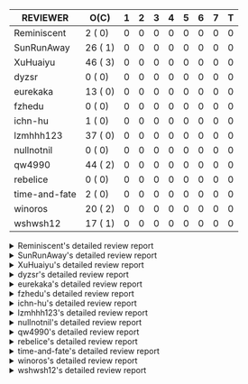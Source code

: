 |   REVIEWER    |  O(C)   | 1 | 2 | 3 | 4 | 5 | 6 | 7 | T |
|---------------|---------|---|---|---|---|---|---|---|---|
| Reminiscent   |  2 ( 0) | 0 | 0 | 0 | 0 | 0 | 0 | 0 | 0 |
| SunRunAway    | 26 ( 1) | 0 | 0 | 0 | 0 | 0 | 0 | 0 | 0 |
| XuHuaiyu      | 46 ( 3) | 0 | 0 | 0 | 0 | 0 | 0 | 0 | 0 |
| dyzsr         |  0 ( 0) | 0 | 0 | 0 | 0 | 0 | 0 | 0 | 0 |
| eurekaka      | 13 ( 0) | 0 | 0 | 0 | 0 | 0 | 0 | 0 | 0 |
| fzhedu        |  0 ( 0) | 0 | 0 | 0 | 0 | 0 | 0 | 0 | 0 |
| ichn-hu       |  1 ( 0) | 0 | 0 | 0 | 0 | 0 | 0 | 0 | 0 |
| lzmhhh123     | 37 ( 0) | 0 | 0 | 0 | 0 | 0 | 0 | 0 | 0 |
| nullnotnil    |  0 ( 0) | 0 | 0 | 0 | 0 | 0 | 0 | 0 | 0 |
| qw4990        | 44 ( 2) | 0 | 0 | 0 | 0 | 0 | 0 | 0 | 0 |
| rebelice      |  0 ( 0) | 0 | 0 | 0 | 0 | 0 | 0 | 0 | 0 |
| time-and-fate |  2 ( 0) | 0 | 0 | 0 | 0 | 0 | 0 | 0 | 0 |
| winoros       | 20 ( 2) | 0 | 0 | 0 | 0 | 0 | 0 | 0 | 0 |
| wshwsh12      | 17 ( 1) | 0 | 0 | 0 | 0 | 0 | 0 | 0 | 0 |


<details> 
  <summary>Reminiscent's detailed review report</summary> 

## To Be Reviewed

|    REPO    |                                                                   PR                                                                   | C | LASTED |
|------------|----------------------------------------------------------------------------------------------------------------------------------------|---|--------|
| tidb/21896 | [planner: fix union doesn't handle collate correctly (#21854)](https://github.com/pingcap/tidb/pull/21896)                             |   | 55d19h |
| tidb/22354 | [planner: do not cache prepared plan if optimization depends on mutable constant (#22349)](https://github.com/pingcap/tidb/pull/22354) |   | 33d22h |


## Reviewed in Last 7 Days

| REPO | PR | C | D | R |
|------|----|---|---|---|


</details> 


<details> 
  <summary>SunRunAway's detailed review report</summary> 

## To Be Reviewed

|     REPO     |                                                                  PR                                                                   | C | LASTED  |
|--------------|---------------------------------------------------------------------------------------------------------------------------------------|---|---------|
| docs-cn/4669 | [sql-optimization: extended statistics documentation](https://github.com/pingcap/docs-cn/pull/4669)                                   |   | 124d17h |
| docs-cn/4913 | [explain: add indexes](https://github.com/pingcap/docs-cn/pull/4913)                                                                  |   | 90d17h  |
| tidb/19178   | [executor: Refactor probe channel](https://github.com/pingcap/tidb/pull/19178)                                                        |   | 185d16h |
| docs-cn/4933 | [explain: add joins](https://github.com/pingcap/docs-cn/pull/4933)                                                                    |   | 86d20h  |
| tidb/19347   | [executor: support new syntax `create/drop binding for digest` for tidb dashboard usage](https://github.com/pingcap/tidb/pull/19347)  |   | 177d23h |
| tidb/19807   | [executor: parallel evaluation for hash aggregate distinct](https://github.com/pingcap/tidb/pull/19807)                               |   | 163d10h |
| tidb/19900   | [executor: enable inline projection for sort&topN](https://github.com/pingcap/tidb/pull/19900)                                        | Y | 158d18h |
| tidb/20140   | [expressions: Support `bin-to-uuid` and `uuid-to-bin`](https://github.com/pingcap/tidb/pull/20140)                                    |   | 145d22h |
| tidb/20220   | [*: new secondary index value format](https://github.com/pingcap/tidb/pull/20220)                                                     |   | 142d16h |
| tidb/20360   | [planner: refine explain info for batch cop](https://github.com/pingcap/tidb/pull/20360)                                              |   | 128d22h |
| tidb/20765   | [planner: support stable result mode](https://github.com/pingcap/tidb/pull/20765)                                                     |   | 104d16h |
| tidb/21207   | [planner: fix the inappropriate out-of-range range estimation rule](https://github.com/pingcap/tidb/pull/21207)                       |   | 83d19h  |
| tidb/21277   | [executor: fix split table with large integers](https://github.com/pingcap/tidb/pull/21277)                                           |   | 81d19h  |
| tidb/21381   | [*: optimize analyze cluster index table](https://github.com/pingcap/tidb/pull/21381)                                                 |   | 76d17h  |
| tidb/21386   | [expression: Disable cast decimal as string push down to TiFlash](https://github.com/pingcap/tidb/pull/21386)                         |   | 76d16h  |
| tidb/21834   | [planner: enhanced index range calculation plan](https://github.com/pingcap/tidb/pull/21834)                                          |   | 60d18h  |
| tidb/21876   | [planner: bypass the DNF restriction if index merge hint is specified (#20799)](https://github.com/pingcap/tidb/pull/21876)           |   | 58d19h  |
| tidb/21878   | [planner: do not push down lock to pointGet/bacthPointGet when selection exists](https://github.com/pingcap/tidb/pull/21878)          |   | 58d18h  |
| tidb/21956   | [planner/preprocessor: disallow into-outfile clause in some place](https://github.com/pingcap/tidb/pull/21956)                        |   | 53d22h  |
| tidb/22026   | [expression: separated arithmeticPlusIntSig](https://github.com/pingcap/tidb/pull/22026)                                              |   | 51d20h  |
| tidb/22043   | [planner, executor: enhance the limit pushdown rule.](https://github.com/pingcap/tidb/pull/22043)                                     |   | 49d10h  |
| tidb/22114   | [test: fix globalkilltest (#21987)](https://github.com/pingcap/tidb/pull/22114)                                                       |   | 46d12h  |
| tidb/22181   | [planner, expression: fix error when using IN combined with subquery (#22080)](https://github.com/pingcap/tidb/pull/22181)            |   | 40d17h  |
| tidb/22217   | [*: rewrite origin SQL with default DB for SQL bindings (#21275)](https://github.com/pingcap/tidb/pull/22217)                         |   | 39d17h  |
| tidb/22365   | [planner: check index valid while forUpdateRead (#22152)](https://github.com/pingcap/tidb/pull/22365)                                 |   | 33d19h  |
| tidb/22379   | [[experiment] executor: allow aggregation to spill disk when running out of memory quota](https://github.com/pingcap/tidb/pull/22379) |   | 32d19h  |


## Reviewed in Last 7 Days

| REPO | PR | C | D | R |
|------|----|---|---|---|


</details> 


<details> 
  <summary>XuHuaiyu's detailed review report</summary> 

## To Be Reviewed

|     REPO     |                                                                              PR                                                                              | C | LASTED  |
|--------------|--------------------------------------------------------------------------------------------------------------------------------------------------------------|---|---------|
| tidb/19900   | [executor: enable inline projection for sort&topN](https://github.com/pingcap/tidb/pull/19900)                                                               | Y | 158d18h |
| docs-cn/5323 | [Update parameter type description](https://github.com/pingcap/docs-cn/pull/5323)                                                                            |   | 27d18h  |
| tidb/19957   | [executor: add builtin aggregate function `json_arrayagg`](https://github.com/pingcap/tidb/pull/19957)                                                       | Y | 156d13h |
| tidb/20040   | [planner, expression: take NullFlag into consideration when optimize the `int non-const` <cmp > `non-int const`](https://github.com/pingcap/tidb/pull/20040) | Y | 151d13h |
| tidb/20140   | [expressions: Support `bin-to-uuid` and `uuid-to-bin`](https://github.com/pingcap/tidb/pull/20140)                                                           |   | 145d22h |
| tidb/20311   | [expression: fix overflow error when convert bit to int64 (#20266)](https://github.com/pingcap/tidb/pull/20311)                                              |   | 137d21h |
| tidb/20576   | [*: fix stats feedback after tableReader handle multiple ranges](https://github.com/pingcap/tidb/pull/20576)                                                 |   | 116d12h |
| tidb/20790   | [collation: add pinyin collation for chinese charset support](https://github.com/pingcap/tidb/pull/20790)                                                    |   | 103d20h |
| tidb/20905   | [planner: fix statement-optimize not work in `TryFastPlan`](https://github.com/pingcap/tidb/pull/20905)                                                      |   | 100d17h |
| tidb/20972   | [expression: POC implementation of Vitess hashing algorithm.](https://github.com/pingcap/tidb/pull/20972)                                                    |   | 96d0h   |
| tidb/21064   | [planner, executor: fix cast not check error](https://github.com/pingcap/tidb/pull/21064)                                                                    |   | 91d8h   |
| tidb/21149   | [executor:Add runtime stat for IndexMergeReaderExecutor (#20653)](https://github.com/pingcap/tidb/pull/21149)                                                |   | 87d14h  |
| tidb/21228   | [executor: return the result immediately when combining LIMIT row_count with DISTINCT](https://github.com/pingcap/tidb/pull/21228)                           |   | 83d13h  |
| tidb/21304   | [executor: Add the HashAggExec runtime information (#20577)](https://github.com/pingcap/tidb/pull/21304)                                                     |   | 81d12h  |
| tidb/21334   | [*: make rollback work on user-defined variables](https://github.com/pingcap/tidb/pull/21334)                                                                |   | 80d14h  |
| tidb/21340   | [executor: initialize expensive query handler on domain creation](https://github.com/pingcap/tidb/pull/21340)                                                |   | 79d23h  |
| tidb/21476   | [planner: check for decimal format in cast expr (#20836)](https://github.com/pingcap/tidb/pull/21476)                                                        |   | 73d15h  |
| tidb/21536   | [executor: add slow-log file meta cache to avoid repeat read file meta information](https://github.com/pingcap/tidb/pull/21536)                              |   | 69d14h  |
| tidb/21564   | [ddl: fix Incorrect behavior of NO_ZERO_DATE when altering table](https://github.com/pingcap/tidb/pull/21564)                                                |   | 68d15h  |
| tidb/21626   | [test: convert test to benchmard test to make ci stable (#21616)](https://github.com/pingcap/tidb/pull/21626)                                                |   | 66d22h  |
| tidb/21680   | [planner: report error when ORDER BY conflicts with DISTINCT (#21286)](https://github.com/pingcap/tidb/pull/21680)                                           |   | 65d16h  |
| tidb/21853   | [expression: fix compatibility behaviors in time_format with MySQL (#21559)](https://github.com/pingcap/tidb/pull/21853)                                     |   | 59d18h  |
| tidb/21896   | [planner: fix union doesn't handle collate correctly (#21854)](https://github.com/pingcap/tidb/pull/21896)                                                   |   | 55d19h  |
| tidb/22014   | [executor: fix unstable test Issue16696 (#22009)](https://github.com/pingcap/tidb/pull/22014)                                                                |   | 52d16h  |
| tidb/22131   | [privilege: remove leading and trailing space when create user and role](https://github.com/pingcap/tidb/pull/22131)                                         |   | 45d19h  |
| tidb/22149   | [session: set process info before building plan (#22101)](https://github.com/pingcap/tidb/pull/22149)                                                        |   | 41d19h  |
| tidb/22163   | [expression: separated arithmeticMinusIntSig](https://github.com/pingcap/tidb/pull/22163)                                                                    |   | 41d13h  |
| tidb/22186   | [executor: fix select into outfile with year type column has no data (#22175)](https://github.com/pingcap/tidb/pull/22186)                                   |   | 40d16h  |
| tidb/22294   | [planner, table: optimize the list partition pruner for range query](https://github.com/pingcap/tidb/pull/22294)                                             |   | 37d19h  |
| tidb/22307   | [ddl: fix update can see columns not public](https://github.com/pingcap/tidb/pull/22307)                                                                     |   | 37d15h  |
| tidb/22381   | [planner: check schema stale for plan cache when forUpdateRead](https://github.com/pingcap/tidb/pull/22381)                                                  |   | 32d14h  |
| tidb/22407   | [types: fix return err when decimal from string value](https://github.com/pingcap/tidb/pull/22407)                                                           |   | 30d19h  |
| tidb/22418   | [expression: Optimize builtinArithmeticModRealSig and builtinGreatestDecimalSig using MergeNull method](https://github.com/pingcap/tidb/pull/22418)          |   | 27d23h  |
| tidb/22426   | [expression: fix bugs in builtinfunction ArithmeticMinusInt logic](https://github.com/pingcap/tidb/pull/22426)                                               |   | 27d16h  |
| tidb/22432   | [types,execute: fix errcode return like mysql when inserting incorrect int value ](https://github.com/pingcap/tidb/pull/22432)                               |   | 26d21h  |
| tidb/22472   | [planner, statistics: build the global statistics for the partition table](https://github.com/pingcap/tidb/pull/22472)                                       |   | 24d16h  |
| tidb/22507   | [types: fix the bug about the wrong query result for decimal type ](https://github.com/pingcap/tidb/pull/22507)                                              |   | 20d23h  |
| tidb/22616   | [expression: from_unixtime accept 64-bit integers](https://github.com/pingcap/tidb/pull/22616)                                                               |   | 16d23h  |
| tidb/22617   | [metrics: fix wrong bucket name of coprocessor cache (#22454)](https://github.com/pingcap/tidb/pull/22617)                                                   |   | 16d22h  |
| tidb/22624   | [ planner: not pruning column used by union scan condition (#21640)](https://github.com/pingcap/tidb/pull/22624)                                             |   | 16d16h  |
| tidb/22640   | [*: refactor ExecuteInternal to return single resultset (#22546)](https://github.com/pingcap/tidb/pull/22640)                                                |   | 13d20h  |
| tidb/22696   | [expression: enable arithmetic Mod push down](https://github.com/pingcap/tidb/pull/22696)                                                                    |   | 11d17h  |
| tidb/22711   | [executor: Fix inline schema name](https://github.com/pingcap/tidb/pull/22711)                                                                               |   | 11d11h  |
| tidb/22722   | [planner, errno: make error code of ErrMixOfGroupFuncAndFields consistent with MySQL](https://github.com/pingcap/tidb/pull/22722)                            |   | 10d20h  |
| tidb/22736   | [executor: fix load data losing connection when batch_dml_size is set (#22724)](https://github.com/pingcap/tidb/pull/22736)                                  |   | 9d23h   |
| tidb/22737   | [executor: fix load data losing connection when batch_dml_size is set (#22724)](https://github.com/pingcap/tidb/pull/22737)                                  |   | 9d23h   |


## Reviewed in Last 7 Days

| REPO | PR | C | D | R |
|------|----|---|---|---|


</details> 


<details> 
  <summary>dyzsr's detailed review report</summary> 

## To Be Reviewed

| REPO | PR | C | LASTED |
|------|----|---|--------|


## Reviewed in Last 7 Days

| REPO | PR | C | D | R |
|------|----|---|---|---|


</details> 


<details> 
  <summary>eurekaka's detailed review report</summary> 

## To Be Reviewed

|    REPO    |                                                                   PR                                                                   | C | LASTED  |
|------------|----------------------------------------------------------------------------------------------------------------------------------------|---|---------|
| tidb/19347 | [executor: support new syntax `create/drop binding for digest` for tidb dashboard usage](https://github.com/pingcap/tidb/pull/19347)   |   | 177d23h |
| tidb/20877 | [statistics: collect index usage information](https://github.com/pingcap/tidb/pull/20877)                                              |   | 101d16h |
| tidb/21444 | [planner: ignore anonymous index while tiflash replica is available](https://github.com/pingcap/tidb/pull/21444)                       |   | 74d12h  |
| tidb/21680 | [planner: report error when ORDER BY conflicts with DISTINCT (#21286)](https://github.com/pingcap/tidb/pull/21680)                     |   | 65d16h  |
| tidb/21994 | [range: fix overflow value access index ](https://github.com/pingcap/tidb/pull/21994)                                                  |   | 52d22h  |
| tidb/22342 | [session: fix two cases when updating bind info (#22338)](https://github.com/pingcap/tidb/pull/22342)                                  |   | 34d18h  |
| tidb/22354 | [planner: do not cache prepared plan if optimization depends on mutable constant (#22349)](https://github.com/pingcap/tidb/pull/22354) |   | 33d22h  |
| tidb/22369 | [session: fix the duplicate binding case when updating bind info (#22367)](https://github.com/pingcap/tidb/pull/22369)                 |   | 33d17h  |
| tidb/22416 | [core: fix subQuery at projection in only_full_group](https://github.com/pingcap/tidb/pull/22416)                                      |   | 29d11h  |
| tidb/22559 | [planner: split test data from test cases in cbo_test.go](https://github.com/pingcap/tidb/pull/22559)                                  |   | 18d19h  |
| tidb/22725 | [planner, distsql: fix the behaviour of building ranges for TiFlash](https://github.com/pingcap/tidb/pull/22725)                       |   | 10d19h  |
| tidb/22733 | [bindinfo: use new sql apis (#22653)](https://github.com/pingcap/tidb/pull/22733)                                                      |   | 10d15h  |
| tidb/22734 | [bindinfo: use new sql apis (#22653)](https://github.com/pingcap/tidb/pull/22734)                                                      |   | 10d15h  |


## Reviewed in Last 7 Days

| REPO | PR | C | D | R |
|------|----|---|---|---|


</details> 


<details> 
  <summary>fzhedu's detailed review report</summary> 

## To Be Reviewed

| REPO | PR | C | LASTED |
|------|----|---|--------|


## Reviewed in Last 7 Days

| REPO | PR | C | D | R |
|------|----|---|---|---|


</details> 


<details> 
  <summary>ichn-hu's detailed review report</summary> 

## To Be Reviewed

|    REPO    |                                                            PR                                                            | C | LASTED |
|------------|--------------------------------------------------------------------------------------------------------------------------|---|--------|
| tidb/21853 | [expression: fix compatibility behaviors in time_format with MySQL (#21559)](https://github.com/pingcap/tidb/pull/21853) |   | 59d18h |


## Reviewed in Last 7 Days

| REPO | PR | C | D | R |
|------|----|---|---|---|


</details> 


<details> 
  <summary>lzmhhh123's detailed review report</summary> 

## To Be Reviewed

|     REPO     |                                                                  PR                                                                   | C | LASTED  |
|--------------|---------------------------------------------------------------------------------------------------------------------------------------|---|---------|
| tidb/19347   | [executor: support new syntax `create/drop binding for digest` for tidb dashboard usage](https://github.com/pingcap/tidb/pull/19347)  |   | 177d23h |
| docs-cn/4913 | [explain: add indexes](https://github.com/pingcap/docs-cn/pull/4913)                                                                  |   | 90d17h  |
| tidb/20444   | [expression: add json_merge_patch](https://github.com/pingcap/tidb/pull/20444)                                                        |   | 123d21h |
| tidb/20465   | [expression: add uuidShortFunction](https://github.com/pingcap/tidb/pull/20465)                                                       |   | 122d19h |
| tidb/20642   | [executor: modify admin executors to support partitioned table with global index](https://github.com/pingcap/tidb/pull/20642)         |   | 111d15h |
| tidb/20825   | [executor: add diagnosis rule to check Transparent Huge Pages(THP) enabled (#20611)](https://github.com/pingcap/tidb/pull/20825)      |   | 102d18h |
| tidb/20903   | [planner: fix confused and unnecessary double-projection in plans.](https://github.com/pingcap/tidb/pull/20903)                       |   | 100d17h |
| tidb/21018   | [planner: don't push down null sensitive join conditions (#19620)](https://github.com/pingcap/tidb/pull/21018)                        |   | 94d16h  |
| tidb/21195   | [brie: integrate lightning to suport IMPORT statement](https://github.com/pingcap/tidb/pull/21195)                                    |   | 83d22h  |
| tidb/21334   | [*: make rollback work on user-defined variables](https://github.com/pingcap/tidb/pull/21334)                                         |   | 80d14h  |
| tidb/21347   | [session: make rollback work on global variables](https://github.com/pingcap/tidb/pull/21347)                                         |   | 79d19h  |
| tidb/21401   | [expression: incompatibility with MySQL for ADDTIME()](https://github.com/pingcap/tidb/pull/21401)                                    |   | 76d11h  |
| tidb/21444   | [planner: ignore anonymous index while tiflash replica is available](https://github.com/pingcap/tidb/pull/21444)                      |   | 74d12h  |
| tidb/21487   | [*: ensure TABLE statement works](https://github.com/pingcap/tidb/pull/21487)                                                         |   | 73d4h   |
| tidb/21641   | [executor: Fix pessimistic lock doesn't work on the partition table for subquery/joins](https://github.com/pingcap/tidb/pull/21641)   |   | 66d17h  |
| tidb/21651   | [planner: allow filter condition pushing down to IndexScan for prefix index](https://github.com/pingcap/tidb/pull/21651)              |   | 66d13h  |
| tidb/21680   | [planner: report error when ORDER BY conflicts with DISTINCT (#21286)](https://github.com/pingcap/tidb/pull/21680)                    |   | 65d16h  |
| tidb/21954   | [planner/cascades: add rule `PushSelDownApply`](https://github.com/pingcap/tidb/pull/21954)                                           |   | 53d23h  |
| tidb/22126   | [*: add `sys` schema, `sys.SCHEMA_UNUSED_INDEXES` view and `sys.SCHEMA_INDEX_USAGE` view](https://github.com/pingcap/tidb/pull/22126) |   | 45d19h  |
| tidb/22149   | [session: set process info before building plan (#22101)](https://github.com/pingcap/tidb/pull/22149)                                 |   | 41d19h  |
| tidb/22188   | [planner: do not use indexMerge when the path only use a single index (#22168)](https://github.com/pingcap/tidb/pull/22188)           |   | 40d13h  |
| tidb/22361   | [table: fix insert into _tidb_rowid panic and rebase it if needed (#22062)](https://github.com/pingcap/tidb/pull/22361)               |   | 33d20h  |
| tidb/22372   | [executor: fix SelectForUpdate in decorrelated subquery under pessimistic mode](https://github.com/pingcap/tidb/pull/22372)           |   | 33d9h   |
| tidb/22426   | [expression: fix bugs in builtinfunction ArithmeticMinusInt logic](https://github.com/pingcap/tidb/pull/22426)                        |   | 27d16h  |
| tidb/22430   | [*: refactor table.Table interface, clean up unnecessay methods](https://github.com/pingcap/tidb/pull/22430)                          |   | 26d23h  |
| tidb/22433   | [statistics: merge partition-level TopN to global-level TopN](https://github.com/pingcap/tidb/pull/22433)                             |   | 26d19h  |
| tidb/22463   | [executor: make memory tracker for aggregate more accurate.](https://github.com/pingcap/tidb/pull/22463)                              |   | 24d23h  |
| tidb/22478   | [planner, executor: fix query partition table with global unique index get wrong result](https://github.com/pingcap/tidb/pull/22478)  |   | 24d13h  |
| tidb/22631   | [executor: refine window processor](https://github.com/pingcap/tidb/pull/22631)                                                       |   | 14d22h  |
| tidb/22656   | [*: move new api out of session package (#22591)](https://github.com/pingcap/tidb/pull/22656)                                         |   | 13d0h   |
| tidb/22657   | [*: move new api out of session package (#22591)](https://github.com/pingcap/tidb/pull/22657)                                         |   | 13d0h   |
| tidb/22662   | [planner/core: let mpp support partition tables](https://github.com/pingcap/tidb/pull/22662)                                          |   | 12d18h  |
| tidb/22699   | [brie: add error info column and history backup/restore info in sql](https://github.com/pingcap/tidb/pull/22699)                      |   | 11d16h  |
| tidb/22714   | [executor: add close recordSet in executor](https://github.com/pingcap/tidb/pull/22714)                                               |   | 10d23h  |
| tidb/22728   | [store/tikv_driver:move MemManager from KVStore to tikvStore](https://github.com/pingcap/tidb/pull/22728)                             |   | 10d18h  |
| tidb/22734   | [bindinfo: use new sql apis (#22653)](https://github.com/pingcap/tidb/pull/22734)                                                     |   | 10d15h  |
| tidb/22752   | [server, sessionctx: Support for the status command of MySQL Shell](https://github.com/pingcap/tidb/pull/22752)                       |   | 9d1h    |


## Reviewed in Last 7 Days

| REPO | PR | C | D | R |
|------|----|---|---|---|


</details> 


<details> 
  <summary>nullnotnil's detailed review report</summary> 

## To Be Reviewed

| REPO | PR | C | LASTED |
|------|----|---|--------|


## Reviewed in Last 7 Days

| REPO | PR | C | D | R |
|------|----|---|---|---|


</details> 


<details> 
  <summary>qw4990's detailed review report</summary> 

## To Be Reviewed

|    REPO    |                                                                           PR                                                                           | C | LASTED  |
|------------|--------------------------------------------------------------------------------------------------------------------------------------------------------|---|---------|
| tidb/19029 | [types: fix unexpected NOT_NULL flags](https://github.com/pingcap/tidb/pull/19029)                                                                     |   | 192d22h |
| tidb/20354 | [planner: rename relational operators (#14575)](https://github.com/pingcap/tidb/pull/20354)                                                            | Y | 130d5h  |
| tidb/20708 | [*: separate auto_increment ID allocator from _tidb_rowid allocator](https://github.com/pingcap/tidb/pull/20708)                                       |   | 108d20h |
| tidb/20972 | [expression: POC implementation of Vitess hashing algorithm.](https://github.com/pingcap/tidb/pull/20972)                                              |   | 96d0h   |
| tidb/21018 | [planner: don't push down null sensitive join conditions (#19620)](https://github.com/pingcap/tidb/pull/21018)                                         |   | 94d16h  |
| tidb/21149 | [executor:Add runtime stat for IndexMergeReaderExecutor (#20653)](https://github.com/pingcap/tidb/pull/21149)                                          |   | 87d14h  |
| tidb/21304 | [executor: Add the HashAggExec runtime information (#20577)](https://github.com/pingcap/tidb/pull/21304)                                               |   | 81d12h  |
| tidb/21318 | [planner, expression: use the range of column types to simplify expressions](https://github.com/pingcap/tidb/pull/21318)                               |   | 80d18h  |
| tidb/21401 | [expression: incompatibility with MySQL for ADDTIME()](https://github.com/pingcap/tidb/pull/21401)                                                     |   | 76d11h  |
| tidb/21476 | [planner: check for decimal format in cast expr (#20836)](https://github.com/pingcap/tidb/pull/21476)                                                  |   | 73d15h  |
| tidb/21508 | [execution: fix dayofweek('0000-00-00') behavior](https://github.com/pingcap/tidb/pull/21508)                                                          |   | 72d9h   |
| tidb/21680 | [planner: report error when ORDER BY conflicts with DISTINCT (#21286)](https://github.com/pingcap/tidb/pull/21680)                                     |   | 65d16h  |
| tidb/21876 | [planner: bypass the DNF restriction if index merge hint is specified (#20799)](https://github.com/pingcap/tidb/pull/21876)                            |   | 58d19h  |
| tidb/21887 | [types: support %X %V %W formats for STR_TO_DATE()](https://github.com/pingcap/tidb/pull/21887)                                                        |   | 57d11h  |
| tidb/21930 | [planner: propagate NDV of column groups across plan nodes (#17854)](https://github.com/pingcap/tidb/pull/21930)                                       |   | 54d18h  |
| tidb/21977 | [expression: log functions that can not be pushed to cop](https://github.com/pingcap/tidb/pull/21977)                                                  |   | 53d15h  |
| tidb/22090 | [planner: push aggregation operators down to projection and union by default](https://github.com/pingcap/tidb/pull/22090)                              |   | 46d22h  |
| tidb/22146 | [executor: forbid SFU on view](https://github.com/pingcap/tidb/pull/22146)                                                                             |   | 41d21h  |
| tidb/22217 | [*: rewrite origin SQL with default DB for SQL bindings (#21275)](https://github.com/pingcap/tidb/pull/22217)                                          |   | 39d17h  |
| tidb/22234 | [executor, planner: ON DUPLICATE UPDATE can refer to un-project col (#14412)](https://github.com/pingcap/tidb/pull/22234)                              |   | 39d15h  |
| tidb/22261 | [time: fix parse datetime won't truncate the reluctant string (#22232)](https://github.com/pingcap/tidb/pull/22261)                                    |   | 38d19h  |
| tidb/22307 | [ddl: fix update can see columns not public](https://github.com/pingcap/tidb/pull/22307)                                                               |   | 37d15h  |
| tidb/22342 | [session: fix two cases when updating bind info (#22338)](https://github.com/pingcap/tidb/pull/22342)                                                  |   | 34d18h  |
| tidb/22369 | [session: fix the duplicate binding case when updating bind info (#22367)](https://github.com/pingcap/tidb/pull/22369)                                 |   | 33d17h  |
| tidb/22374 | [expression: separated arithmeticIntDivideSig](https://github.com/pingcap/tidb/pull/22374)                                                             |   | 33d0h   |
| tidb/22415 | [ddl: refactor placement package](https://github.com/pingcap/tidb/pull/22415)                                                                          |   | 29d17h  |
| tidb/22426 | [expression: fix bugs in builtinfunction ArithmeticMinusInt logic](https://github.com/pingcap/tidb/pull/22426)                                         |   | 27d16h  |
| tidb/22433 | [statistics: merge partition-level TopN to global-level TopN](https://github.com/pingcap/tidb/pull/22433)                                              |   | 26d19h  |
| tidb/22456 | [distsql, executor: disable cache during staleness transaction](https://github.com/pingcap/tidb/pull/22456)                                            |   | 25d15h  |
| tidb/22471 | [ddl, executor: fix creating unique index without partition column error when enable-global-index is true](https://github.com/pingcap/tidb/pull/22471) |   | 24d17h  |
| tidb/22489 | [infoschema: support query partition_id from infoschema.partitions (#22240)](https://github.com/pingcap/tidb/pull/22489)                               |   | 23d19h  |
| tidb/22507 | [types: fix the bug about the wrong query result for decimal type ](https://github.com/pingcap/tidb/pull/22507)                                        |   | 20d23h  |
| tidb/22541 | [expression: Support builtin function SOUNDEX](https://github.com/pingcap/tidb/pull/22541)                                                             |   | 19d9h   |
| tidb/22565 | [statistics: fix panic occurs when stats cache inconsistency (#22465)](https://github.com/pingcap/tidb/pull/22565)                                     | Y | 18d17h  |
| tidb/22625 | [planner, statistics: allow (auto) analyze single partition in dynamic-only mode](https://github.com/pingcap/tidb/pull/22625)                          |   | 16d14h  |
| tidb/22641 | [*: do not report error for prepared stmt execution if tidb_snapshot is set (#22568)](https://github.com/pingcap/tidb/pull/22641)                      |   | 13d19h  |
| tidb/22649 | [planner: decorrelate LogicalApply with inner join as the inner child](https://github.com/pingcap/tidb/pull/22649)                                     |   | 13d16h  |
| tidb/22666 | [expression: correct constant propagation for collation](https://github.com/pingcap/tidb/pull/22666)                                                   |   | 12d18h  |
| tidb/22687 | [*: refactor the RestrictedSQLExecutor interface (#22579)](https://github.com/pingcap/tidb/pull/22687)                                                 |   | 11d21h  |
| tidb/22701 | [expression: refine performance of EXTRACT function](https://github.com/pingcap/tidb/pull/22701)                                                       |   | 11d16h  |
| tidb/22731 | [brie/: add GetVersion function for tidbGlueSession](https://github.com/pingcap/tidb/pull/22731)                                                       |   | 10d17h  |
| tidb/22733 | [bindinfo: use new sql apis (#22653)](https://github.com/pingcap/tidb/pull/22733)                                                                      |   | 10d15h  |
| tidb/22734 | [bindinfo: use new sql apis (#22653)](https://github.com/pingcap/tidb/pull/22734)                                                                      |   | 10d15h  |
| tidb/22760 | [expression: Fix wrong error info](https://github.com/pingcap/tidb/pull/22760)                                                                         |   | 7d0h    |


## Reviewed in Last 7 Days

| REPO | PR | C | D | R |
|------|----|---|---|---|


</details> 


<details> 
  <summary>rebelice's detailed review report</summary> 

## To Be Reviewed

| REPO | PR | C | LASTED |
|------|----|---|--------|


## Reviewed in Last 7 Days

| REPO | PR | C | D | R |
|------|----|---|---|---|


</details> 


<details> 
  <summary>time-and-fate's detailed review report</summary> 

## To Be Reviewed

|    REPO    |                                                               PR                                                                | C | LASTED  |
|------------|---------------------------------------------------------------------------------------------------------------------------------|---|---------|
| tidb/20877 | [statistics: collect index usage information](https://github.com/pingcap/tidb/pull/20877)                                       |   | 101d16h |
| tidb/22682 | [statistics: introduce new estimation logic when index histogram fails to estimate](https://github.com/pingcap/tidb/pull/22682) |   | 12d8h   |


## Reviewed in Last 7 Days

| REPO | PR | C | D | R |
|------|----|---|---|---|


</details> 


<details> 
  <summary>winoros's detailed review report</summary> 

## To Be Reviewed

|     REPO     |                                                              PR                                                              | C | LASTED  |
|--------------|------------------------------------------------------------------------------------------------------------------------------|---|---------|
| tidb/19957   | [executor: add builtin aggregate function `json_arrayagg`](https://github.com/pingcap/tidb/pull/19957)                       | Y | 156d13h |
| docs-cn/4669 | [sql-optimization: extended statistics documentation](https://github.com/pingcap/docs-cn/pull/4669)                          |   | 124d17h |
| tidb/20311   | [expression: fix overflow error when convert bit to int64 (#20266)](https://github.com/pingcap/tidb/pull/20311)              |   | 137d21h |
| tidb/20765   | [planner: support stable result mode](https://github.com/pingcap/tidb/pull/20765)                                            |   | 104d16h |
| tidb/20877   | [statistics: collect index usage information](https://github.com/pingcap/tidb/pull/20877)                                    |   | 101d16h |
| tidb/21018   | [planner: don't push down null sensitive join conditions (#19620)](https://github.com/pingcap/tidb/pull/21018)               |   | 94d16h  |
| tidb/21207   | [planner: fix the inappropriate out-of-range range estimation rule](https://github.com/pingcap/tidb/pull/21207)              |   | 83d19h  |
| tidb/21476   | [planner: check for decimal format in cast expr (#20836)](https://github.com/pingcap/tidb/pull/21476)                        |   | 73d15h  |
| tidb/21487   | [*: ensure TABLE statement works](https://github.com/pingcap/tidb/pull/21487)                                                |   | 73d4h   |
| tidb/21876   | [planner: bypass the DNF restriction if index merge hint is specified (#20799)](https://github.com/pingcap/tidb/pull/21876)  |   | 58d19h  |
| tidb/21930   | [planner: propagate NDV of column groups across plan nodes (#17854)](https://github.com/pingcap/tidb/pull/21930)             |   | 54d18h  |
| tidb/22090   | [planner: push aggregation operators down to projection and union by default](https://github.com/pingcap/tidb/pull/22090)    |   | 46d22h  |
| tidb/22365   | [planner: check index valid while forUpdateRead (#22152)](https://github.com/pingcap/tidb/pull/22365)                        |   | 33d19h  |
| tidb/22489   | [infoschema: support query partition_id from infoschema.partitions (#22240)](https://github.com/pingcap/tidb/pull/22489)     |   | 23d19h  |
| tidb/22504   | [*:Fix the fetchHotRegion bug that the count always zero](https://github.com/pingcap/tidb/pull/22504)                        |   | 21d19h  |
| tidb/22565   | [statistics: fix panic occurs when stats cache inconsistency (#22465)](https://github.com/pingcap/tidb/pull/22565)           | Y | 18d17h  |
| tidb/22603   | [statistics: merge the partition-level histograms to a global-level histogram](https://github.com/pingcap/tidb/pull/22603)   |   | 17d15h  |
| tidb/22624   | [ planner: not pruning column used by union scan condition (#21640)](https://github.com/pingcap/tidb/pull/22624)             |   | 16d16h  |
| tidb/22652   | [session, util: update session to use new APIs](https://github.com/pingcap/tidb/pull/22652)                                  |   | 13d3h   |
| tidb/22713   | [expression: Add warning info for exprs that can not be pushed to storage layer](https://github.com/pingcap/tidb/pull/22713) |   | 10d23h  |


## Reviewed in Last 7 Days

| REPO | PR | C | D | R |
|------|----|---|---|---|


</details> 


<details> 
  <summary>wshwsh12's detailed review report</summary> 

## To Be Reviewed

|    REPO    |                                                              PR                                                              | C | LASTED  |
|------------|------------------------------------------------------------------------------------------------------------------------------|---|---------|
| tidb/19557 | [*: Integrate timeline tracing with TiKV](https://github.com/pingcap/tidb/pull/19557)                                        |   | 170d23h |
| tidb/19807 | [executor: parallel evaluation for hash aggregate distinct](https://github.com/pingcap/tidb/pull/19807)                      |   | 163d10h |
| tidb/19957 | [executor: add builtin aggregate function `json_arrayagg`](https://github.com/pingcap/tidb/pull/19957)                       | Y | 156d13h |
| tidb/21381 | [*: optimize analyze cluster index table](https://github.com/pingcap/tidb/pull/21381)                                        |   | 76d17h  |
| tidb/21487 | [*: ensure TABLE statement works](https://github.com/pingcap/tidb/pull/21487)                                                |   | 73d4h   |
| tidb/21887 | [types: support %X %V %W formats for STR_TO_DATE()](https://github.com/pingcap/tidb/pull/21887)                              |   | 57d11h  |
| tidb/22261 | [time: fix parse datetime won't truncate the reluctant string (#22232)](https://github.com/pingcap/tidb/pull/22261)          |   | 38d19h  |
| tidb/22269 | [executor: check storage.block-cache.capacity value](https://github.com/pingcap/tidb/pull/22269)                             |   | 38d16h  |
| tidb/22378 | [executor: vectorize hash aggregate](https://github.com/pingcap/tidb/pull/22378)                                             |   | 32d19h  |
| tidb/22382 | [*: add infoschema client errors](https://github.com/pingcap/tidb/pull/22382)                                                |   | 32d5h   |
| tidb/22426 | [expression: fix bugs in builtinfunction ArithmeticMinusInt logic](https://github.com/pingcap/tidb/pull/22426)               |   | 27d16h  |
| tidb/22475 | [*: fix parser error format when value overflow](https://github.com/pingcap/tidb/pull/22475)                                 |   | 24d16h  |
| tidb/22628 | [executor: Improve max/min window function with deque-based sliding window](https://github.com/pingcap/tidb/pull/22628)      |   | 15d23h  |
| tidb/22674 | [*: introduce FormatSQL and MustFormatSQL](https://github.com/pingcap/tidb/pull/22674)                                       |   | 12d16h  |
| tidb/22713 | [expression: Add warning info for exprs that can not be pushed to storage layer](https://github.com/pingcap/tidb/pull/22713) |   | 10d23h  |
| tidb/22725 | [planner, distsql: fix the behaviour of building ranges for TiFlash](https://github.com/pingcap/tidb/pull/22725)             |   | 10d19h  |
| tidb/22748 | [executor, privilege: fix failure on grant USAGE privilege operation](https://github.com/pingcap/tidb/pull/22748)            |   | 9d16h   |


## Reviewed in Last 7 Days

| REPO | PR | C | D | R |
|------|----|---|---|---|


</details> 

